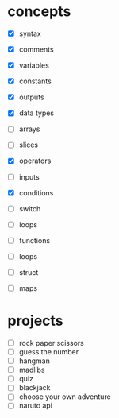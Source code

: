 
# concepts
- [x] syntax
- [x] comments
- [x] variables
- [x] constants
- [x] outputs
- [x] data types
- [ ] arrays
- [ ] slices
- [x] operators
- [ ] inputs
- [x] conditions
- [ ] switch
- [ ] loops
- [ ] functions
- [ ] loops
- [ ] struct
- [ ] maps


# projects
- [ ] rock paper scissors
- [ ] guess the number
- [ ] hangman
- [ ] madlibs
- [ ] quiz
- [ ] blackjack
- [ ] choose your own adventure
- [ ] naruto api
